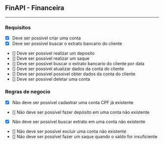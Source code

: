 ## FinAPI - Financeira

---

### Requisitos

- [X] Deve ser possivel criar uma conta
- [X] Deve ser possivel buscar o extrato bancario do cliente
- [] Deve ser possivel realizar um deposito
- [] Deve ser possivel realizar um saque
- [] Deve ser possivel buscar o extrato bancario do cliente por data
- [] Deve ser possivel atualizar dados da conta do cliente
- [] Deve ser possivel possivel obter dados da conta do cliente
- [] Deve ser possivel deletar uma conta

### Regras de negocio

- [X] Não deve ser possível cadastrar uma conta CPF já existente
- [] Não deve ser possível fazer depósito em uma conta não existente
- [X] Não deve ser possível buscar extrato em uma conta não existente
- [] Não deve ser possível excluir uma conta não existente
- [] Não deve ser possível fazer um saque quando o saldo for insuficiente
